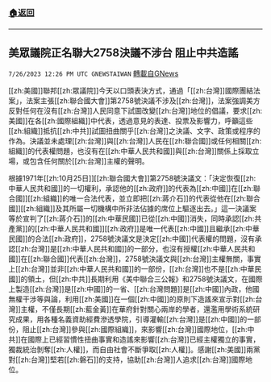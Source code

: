 ###  [:house:返回](README.md)
---


## 美眾議院正名聯大2758決議不涉台 阻止中共造謠
`7/26/2023 12:26 PM UTC GNEWSTAIWAN` [轉載自GNews](https://gnews.org/articles/1489159)

[[zh:美國]]聯邦[[zh:眾議院]]今天以口頭表決方式，通過「[[zh:台灣]]國際團結法案」，法案主張[[zh:聯合國大會]]第2758號決議不涉及[[zh:台灣]]，法案強調美方反對任何在沒有[[zh:台灣]]人民同意下試圖改變[[zh:台灣]]地位的倡議，要求[[zh:美國]]在各[[zh:國際組織]]中代表，透過意見的表達、投票及影響力，呼籲這些[[zh:組織]]抵抗[[zh:中共]]試圖扭曲關乎[[zh:台灣]]之決議、文字、政策或程序的作為。決議並未處理[[zh:台灣]]與[[zh:台灣]]人民在[[zh:聯合國]]或任何相關[[zh:組織]]的代表權問題，也沒有在[[zh:中華人民共和國]]與[[zh:台灣]]關係上採取立場，或包含任何關於[[zh:台灣]]主權的聲明。

根據1971年[[zh:10月25日]][[zh:聯合國大會]]第2758號決議文：「決定恢復[[zh:中華人民共和國]]的一切權利，承認他的[[zh:政府]]的代表為[[zh:中國]]在[[zh:聯合國]][[zh:組織]]的唯一合法代表，並立即把[[zh:蔣介石]]的代表從他在[[zh:聯合國]][[zh:組織]]及其所屬一切機構中所非法佔據的席位上驅逐出去。」這一決議案等於宣判了[[zh:蔣介石]]的[[zh:中華民國]]已從[[zh:中國]]消失，同時承認[[zh:共產黨]]的[[zh:中華人民共和國]][[zh:政府]]是唯一代表[[zh:中國]]且繼承[[zh:中華民國]]的合法[[zh:政府]]，2758號決議文是決定[[zh:中國]]代表權的問題，沒有承認[[zh:台灣]]是[[zh:中華人民共和國]]的一部分，也沒有授權[[zh:中華人民共和國]]在[[zh:聯合國]]代表[[zh:台灣]]，2758號決議文與[[zh:台灣]]主權無關，事實上[[zh:台灣]]並非[[zh:中華人民共和國]]的一部份，[[zh:台灣]]也不是[[zh:中華民國]]的領土，但[[zh:中共]]長期利用《美中聯合三公報》和2758號決議文，在國際上製造[[zh:台灣]]是[[zh:中國]]的一省、[[zh:台灣問題]]是[[zh:中國]]內政，他國無權干涉等與論，利用[[zh:美國]]在一個[[zh:中國]]的原則下造謠來宣示對[[zh:台灣]]主權，不僅長期[[zh:藍金黃]]在華府針對關心兩岸的學者，還濫用學術系統研究成果，用各種名義資助經費滲透學院，引導灌輸[[zh:台灣]]是[[zh:中國]]的一部份，阻止[[zh:台灣]]參與[[zh:國際組織]]，來影響[[zh:台灣]]國際地位，[[zh:中共]]在國際上已經習慣性扭曲事實和造謠來影響[[zh:台灣]]已經主權獨立的事實，獨裁統治剝奪[[zh:人權]]，而自由社會不斷爭取[[zh:人權]]。感謝[[zh:美國]]兩黨對[[zh:台灣]]堅若[[zh:磐石]]的支持，協助[[zh:台灣]]人追求[[zh:台灣]]國際地位。

